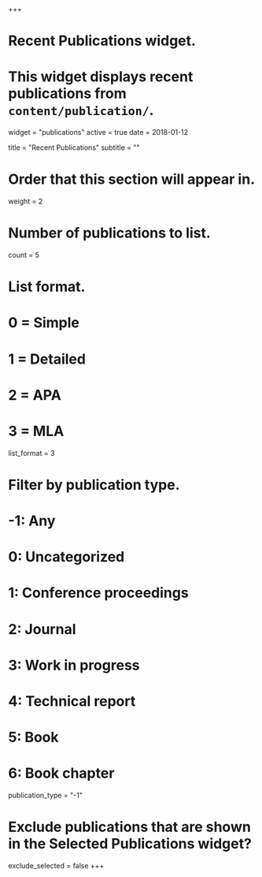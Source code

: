 +++
# Recent Publications widget.
# This widget displays recent publications from `content/publication/`.
widget = "publications"
active = true
date = 2018-01-12

title = "Recent Publications"
subtitle = ""

# Order that this section will appear in.
weight = 2

# Number of publications to list.
count = 5

# List format.
#   0 = Simple
#   1 = Detailed
#   2 = APA
#   3 = MLA
list_format = 3

# Filter by publication type.
# -1: Any
#  0: Uncategorized
#  1: Conference proceedings
#  2: Journal
#  3: Work in progress
#  4: Technical report
#  5: Book
#  6: Book chapter
publication_type = "-1"

# Exclude publications that are shown in the Selected Publications widget?
exclude_selected = false
+++

